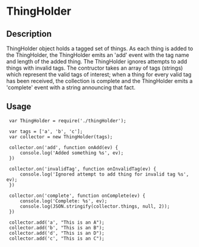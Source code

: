 # ThingHolder

## Description

ThingHolder object holds a tagged set of things.  As each thing is
added to the ThingHolder, the ThingHolder emits an 'add' event with
the tag name and length of the added thing.  The ThingHolder ignores
attempts to add things with invalid tags.  The contructor takes
an array of tags (strings) which represent the valid tags of
interest; when a thing for every valid tag has been received, the
collection is complete and the ThingHolder emits a 'complete' event
with a string announcing that fact.

## Usage


     var ThingHolder = require('./thingHolder');
     
     var tags = ['a', 'b', 'c'];
     var collector = new ThingHolder(tags);
     
     collector.on('add', function onAdd(ev) {
         console.log('Added something %s', ev);
     })
     
     collector.on('invalidTag', function onInvalidTag(ev) {
         console.log('Ignored attempt to add thing for invalid tag %s', ev);
     })
     
     collector.on('complete', function onComplete(ev) {
         console.log('Complete: %s', ev);
         console.log(JSON.stringify(collector.things, null, 2));
     })
     
     collector.add('a', "This is an A");
     collector.add('b', "This is an B");
     collector.add('d', "This is an D");
     collector.add('c', "This is an C");

